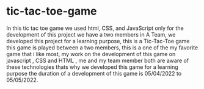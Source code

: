 # tic-tac-toe-game
In this tic tac toe game we used html, CSS, and JavaScript only
for the development of this project we have a two members in A Team, we developed this project for a learning purpose,
this is a Tic-Tac-Toe game this game is played between a two members, this is a one of the my favorite game that i like most,
my work on the development of  this game on javascript , CSS and HTML ,  me and my team member both are aware of these technologies thats why we developed this game for a learning purpose
the duration of a development of this game is 05/04/2022 to 05/05/2022.

